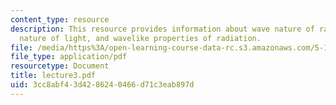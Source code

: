 ```yaml
---
content_type: resource
description: This resource provides information about wave nature of radiation, wave
  nature of light, and wavelike properties of radiation.
file: /media/https%3A/open-learning-course-data-rc.s3.amazonaws.com/5-112-principles-of-chemical-science-fall-2005/3cc8abf43d4286240466d71c3eab897d_lecture3.pdf
file_type: application/pdf
resourcetype: Document
title: lecture3.pdf
uid: 3cc8abf4-3d42-8624-0466-d71c3eab897d
---
```

